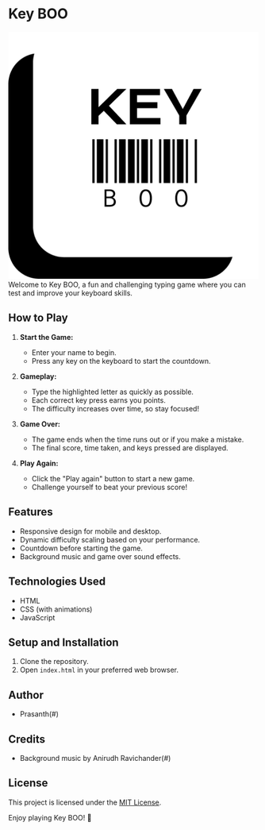 # Key BOO
![KeyBOO](./assets/key_boo.png)  
Welcome to Key BOO, a fun and challenging typing game where you can test and improve your keyboard skills.

## How to Play

1. **Start the Game:**
   - Enter your name to begin.
   - Press any key on the keyboard to start the countdown.

2. **Gameplay:**
   - Type the highlighted letter as quickly as possible.
   - Each correct key press earns you points.
   - The difficulty increases over time, so stay focused!

3. **Game Over:**
   - The game ends when the time runs out or if you make a mistake.
   - The final score, time taken, and keys pressed are displayed.

4. **Play Again:**
   - Click the "Play again" button to start a new game.
   - Challenge yourself to beat your previous score!

## Features

- Responsive design for mobile and desktop.
- Dynamic difficulty scaling based on your performance.
- Countdown before starting the game.
- Background music and game over sound effects.

## Technologies Used

- HTML
- CSS (with animations)
- JavaScript

## Setup and Installation

1. Clone the repository.
2. Open `index.html` in your preferred web browser.

## Author

- Prasanth(#)

## Credits

- Background music by Anirudh Ravichander(#)


## License

This project is licensed under the [MIT License](LICENSE).

Enjoy playing Key BOO! 🚀
